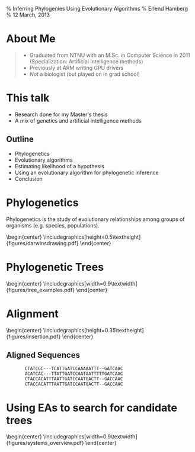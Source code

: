 % Inferring Phylogenies Using Evolutionary Algorithms
% Erlend Hamberg
% 12 March, 2013

# About Me

> - Graduated from NTNU with an M.Sc. in Computer Science in 2011
>   (Specialization: Artificial Intelligence methods)
> - Previously at ARM writing GPU drivers
> - *Not* a biologist (but played on in grad school)

# This talk

- Research done for my Master's thesis
- A mix of genetics and artificial intelligence methods

## Outline

- Phylogenetics
- Evolutionary algorithms
- Estimating likelihood of a hypothesis
- Using an evolutionary algorithm for phylogenetic inference
- Conclusion

# Phylogenetics

Phylogenetics is the study of evolutionary relationships among groups of
organisms (e.g.  species, populations).

\begin{center}
\includegraphics[height=0.5\textheight]{figures/darwinsdrawing.pdf}
\end{center}

# Phylogenetic Trees

\begin{center}
\includegraphics[width=0.9\textwidth]{figures/tree_examples.pdf}
\end{center}

# Alignment

\begin{center}
\includegraphics[height=0.35\textheight]{figures/insertion.pdf}
\end{center}

## Aligned Sequences

           CTATCGC---TCATTGATCCAAAAATTT--GATCAAC
           ACATCAC---TTATTGATCCAATAATTTTTGATCAAC
           CTACCACATTTAATTGATCCAATGACTT--GACCAAC
           CTACCACATTTAATTGATCCAATGACTT--GACCAAC

# Using EAs to search for candidate trees

\begin{center}
\includegraphics[width=0.9\textwidth]{figures/systems_overview.pdf}
\end{center}
